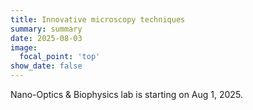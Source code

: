 ```yaml
---
title: Innovative microscopy techniques
summary: summary
date: 2025-08-03
image:
  focal_point: 'top'
show_date: false
---
```


Nano-Optics & Biophysics lab is starting on Aug 1, 2025. 

<!--more-->


